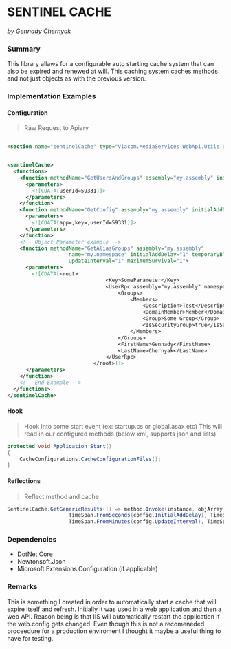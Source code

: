 ﻿

# SENTINEL CACHE

*by Gennady Chernyak*

### Summary
This library allaws for a configurable auto starting cache system that can also be expired and renewed at will.
This caching system caches methods and not just objects as with the previous version. 

### Implementation Examples

#### Configuration

> Raw Request to Apiary
``` xml

<section name="sentinelCache" type="Viacom.MediaServices.WebApi.Utils.SentinelCacheConfigurations" allowLocation="true" allowDefinition="Everywhere" />


<sentinelCache>
  <functions>
    <function methodName="GetUsersAndGroups" assembly="my.assembly" initialAddDelay="1" name="my.namespace.users" temporaryBlockDuration=".5" updateInterval="2" maximumSurvival="5">
      <parameters>
        <![CDATA[userId=59331]]>
      </parameters>
    </function>
    <function methodName="GetConfig" assembly="my.assembly" initialAddDelay="1" name="my.namespace.configs" temporaryBlockDuration=".5" updateInterval="2" maximumSurvival="5">
      <parameters>
        <![CDATA[app=,key=,userId=59331]]>
      </parameters>
    </function>
    <!-- Object Parameter example -->
    <function methodName="GetAliasGroups" assembly="my.assembly"
					name="my.namespace" initialAddDelay="1" temporaryBlockDuration=".5"
					updateInterval="1" maximumSurvival="1">
      <parameters>
        <![CDATA[<root>
								<Key>SomeParameter</Key>
								<UserRpc assembly="my.assembly" namespace="my.namespace.users">
									<Groups>
										<Members>
											<Description>Test</Description>
											<DomainMember>Member</DomainMember>
											<Group>Some Group</Group>
											<IsSecurityGroup>true</IsSecurityGroup>
										</Members>
									</Groups>
									<FirstName>Gennady</FirstName>
									<LastName>Chernyak</LastName>
								</UserRpc>
							</root>]]>
      </parameters>
    </function>
    <!-- End Example -->
  </functions>
</sentinelCache>
```
#### Hook

> Hook into some start event (ex: startup.cs or global.asax etc) This will read in our configured methods (below xml, supports json and lists)

``` c#
protected void Application_Start()
{		
	CacheConfigurations.CacheConfigurationFiles();
}
```
#### Reflections

> Reflect method and cache

``` c#
SentinelCache.GetGenericResults(() => method.Invoke(instance, objArray), method.Name,
                    TimeSpan.FromSeconds(config.InitialAddDelay), TimeSpan.FromMinutes(config.TemporaryBlockDuration),
                    TimeSpan.FromMinutes(config.UpdateInterval), TimeSpan.FromMinutes(config.MaximumCacheSurvival));
```

### Dependencies

- DotNet Core
- Newtonsoft.Json
- Microsoft.Extensions.Configuration (if applicable)

### Remarks
This is something I created in order to automatically start a cache that will expire itself and refresh. Initially it was used in a web application and then a web API.
Reason being is that IIS will automatically restart the application if the web.config gets changed. Even though this is not a recomeneded proceedure for a production enviroment
I thought it maybe a useful thing to have for testing.


